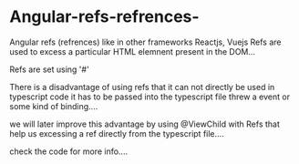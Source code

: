 # Angular-refs-refrences-
Angular refs (refrences) 
like in other frameworks Reactjs, Vuejs Refs are used to excess a particular HTML elemnent present in the DOM...

Refs are set using '#' 

There is a disadvantage of using refs that it can not directly be used in typescript code it has to be passed into the typescript file threw a event or some kind of binding....

we will later improve this advantage by using @ViewChild with Refs that help us excessing a ref directly from the typescript file....

check the code for more info....
